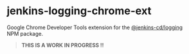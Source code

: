 # jenkins-logging-chrome-ext

Google Chrome Developer Tools extension for the [@jenkins-cd/logging](https://www.npmjs.com/package/@jenkins-cd/logging) NPM package.

> __THIS IS A WORK IN PROGRESS !!__